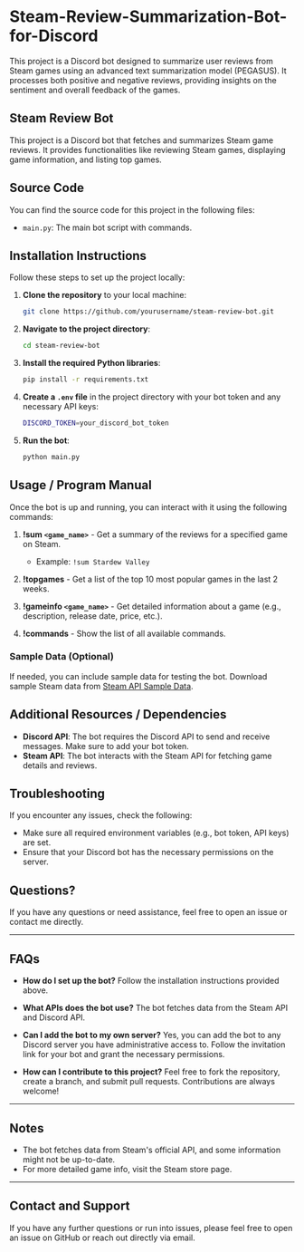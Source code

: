 # Steam-Review-Summarization-Bot-for-Discord

This project is a Discord bot designed to summarize user reviews from Steam games using an advanced text summarization model (PEGASUS). It processes both positive and negative reviews, providing insights on the sentiment and overall feedback of the games.

## Steam Review Bot

This project is a Discord bot that fetches and summarizes Steam game reviews. It provides functionalities like reviewing Steam games, displaying game information, and listing top games.

## Source Code

You can find the source code for this project in the following files:

- `main.py`: The main bot script with commands.

## Installation Instructions

Follow these steps to set up the project locally:

1. **Clone the repository** to your local machine:

   ```bash
   git clone https://github.com/yourusername/steam-review-bot.git
   ```

2. **Navigate to the project directory**:

   ```bash
   cd steam-review-bot
   ```

3. **Install the required Python libraries**:

   ```bash
   pip install -r requirements.txt
   ```

4. **Create a `.env` file** in the project directory with your bot token and any necessary API keys:

   ```bash
   DISCORD_TOKEN=your_discord_bot_token
   ```

5. **Run the bot**:
   ```bash
   python main.py
   ```

## Usage / Program Manual

Once the bot is up and running, you can interact with it using the following commands:

1. **!sum `<game_name>`** - Get a summary of the reviews for a specified game on Steam.
   - Example: `!sum Stardew Valley`
2. **!topgames** - Get a list of the top 10 most popular games in the last 2 weeks.

3. **!gameinfo `<game_name>`** - Get detailed information about a game (e.g., description, release date, price, etc.).

4. **!commands** - Show the list of all available commands.

### Sample Data (Optional)

If needed, you can include sample data for testing the bot. Download sample Steam data from [Steam API Sample Data](link_to_data).

## Additional Resources / Dependencies

- **Discord API**: The bot requires the Discord API to send and receive messages. Make sure to add your bot token.
- **Steam API**: The bot interacts with the Steam API for fetching game details and reviews.

## Troubleshooting

If you encounter any issues, check the following:

- Make sure all required environment variables (e.g., bot token, API keys) are set.
- Ensure that your Discord bot has the necessary permissions on the server.

## Questions?

If you have any questions or need assistance, feel free to open an issue or contact me directly.

---

## FAQs

- **How do I set up the bot?**
  Follow the installation instructions provided above.

- **What APIs does the bot use?**
  The bot fetches data from the Steam API and Discord API.

- **Can I add the bot to my own server?**
  Yes, you can add the bot to any Discord server you have administrative access to. Follow the invitation link for your bot and grant the necessary permissions.

- **How can I contribute to this project?**
  Feel free to fork the repository, create a branch, and submit pull requests. Contributions are always welcome!

---

## Notes

- The bot fetches data from Steam's official API, and some information might not be up-to-date.
- For more detailed game info, visit the Steam store page.

---

## Contact and Support

If you have any further questions or run into issues, please feel free to open an issue on GitHub or reach out directly via email.
